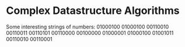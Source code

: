 
# Complex Datastructure Algorithms

Some interesting strings of numbers: 01000100 01000100 00110010 00110011 00110101 00110000 00100000 01000001 01000100 01001011 00110010 00110001